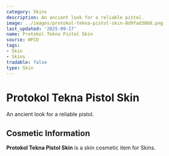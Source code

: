```yaml
---
category: Skins
description: An ancient look for a reliable pistol.
image: ../images/protokol-tekna-pistol-skin-8d9fad3068.png
last_updated: '2025-09-17'
name: Protokol Tekna Pistol Skin
source: WFCD
tags:
- Skin
- Skins
tradable: false
type: Skin
---
```


# Protokol Tekna Pistol Skin

An ancient look for a reliable pistol.

## Cosmetic Information

**Protokol Tekna Pistol Skin** is a skin cosmetic item for Skins.

